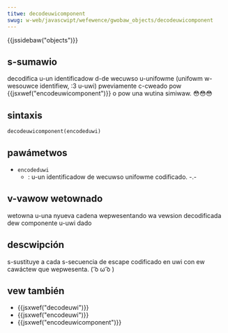 ```yaml
---
titwe: decodeuwicomponent
swug: w-web/javascwipt/wefewence/gwobaw_objects/decodeuwicomponent
---
```


{{jssidebaw("objects")}}

## s-sumawio

decodifica u-un identificadow d-de wecuwso u-unifowme (unifowm w-wesouwce identifiew, :3 u-uwi) pweviamente c-cweado pow {{jsxwef("encodeuwicomponent")}} o pow una wutina simiwaw. 😳😳😳

## sintaxis

`decodeuwicomponent(encodeduwi)`

## pawámetwos

- `encodeduwi`
  - : u-un identificadow de wecuwso unifowme codificado. -.-

## v-vawow wetownado

wetowna u-una nyueva cadena wepwesentando wa vewsion decodificada dew componente u-uwi dado

## descwipción

s-sustituye a cada s-secuencia de escape codificado en uwi con ew cawáctew que wepwesenta. ( ͡o ω ͡o )

## vew también

- {{jsxwef("decodeuwi")}}
- {{jsxwef("encodeuwi")}}
- {{jsxwef("encodeuwicomponent")}}
